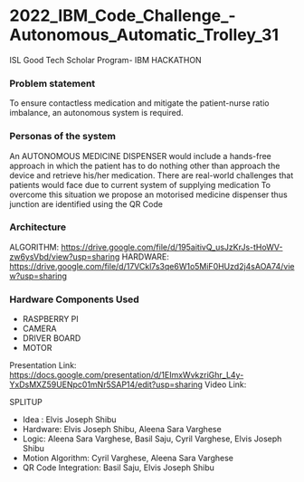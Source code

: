 # 2022_IBM_Code_Challenge_-Autonomous_Automatic_Trolley_31
ISL Good Tech Scholar Program- IBM HACKATHON

### Problem statement
   To ensure contactless medication and mitigate the patient-nurse ratio imbalance, an autonomous system is required.

### Personas of the system
 An AUTONOMOUS MEDICINE DISPENSER would include a hands-free approach in which the patient has to do nothing other than approach the device and retrieve his/her medication. 
 There are real-world challenges that patients would face due to current system of supplying medication 
To overcome this situation we propose an motorised medicine dispenser thus junction are identified using the QR Code 


### Architecture
ALGORITHM: https://drive.google.com/file/d/195aitivQ_usJzKrJs-tHoWV-zw6ysVbd/view?usp=sharing
HARDWARE: https://drive.google.com/file/d/17VCkl7s3qe6W1o5MiF0HUzd2j4sAOA74/view?usp=sharing

### Hardware Components Used
  * RASPBERRY PI
  * CAMERA
  * DRIVER BOARD
  * MOTOR

Presentation Link: https://docs.google.com/presentation/d/1EImxWvkzriGhr_L4y-YxDsMXZ59UENpc01mNr5SAP14/edit?usp=sharing
Video Link: 

SPLITUP
* Idea : Elvis Joseph Shibu
* Hardware: Elvis Joseph Shibu, Aleena Sara Varghese
* Logic: Aleena Sara Varghese, Basil Saju, Cyril Varghese, Elvis Joseph Shibu
* Motion Algorithm: Cyril Varghese, Aleena Sara Varghese
* QR Code Integration: Basil Saju, Elvis Joseph Shibu
